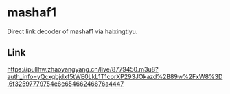# mashaf1
Direct link decoder of mashaf1 via haixingtiyu.
## Link
https://pullhw.zhaoyangyang.cn/live/8779450.m3u8?auth_info=yQcxgbjdxf5tWE0LkL1T1corXP293JOkazd%2B89w%2FxW8%3D.6f32597779754e6e65466246676a4447
